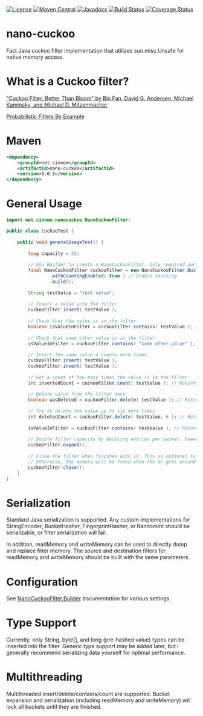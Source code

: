 [![License](https://img.shields.io/badge/License-Apache%202.0-blue.svg)](https://opensource.org/licenses/Apache-2.0)
[![Maven Central](https://maven-badges.herokuapp.com/maven-central/net.cinnom/nano-cuckoo/badge.svg)](https://maven-badges.herokuapp.com/maven-central/net.cinnom/nano-cuckoo)
[![Javadocs](http://javadoc.io/badge/net.cinnom/nano-cuckoo.svg)](http://javadoc.io/doc/net.cinnom/nano-cuckoo)
[![Build Status](https://travis-ci.org/cinnom/nano-cuckoo.svg?branch=master)](https://travis-ci.org/cinnom/nano-cuckoo)
[![Coverage Status](https://coveralls.io/repos/github/cinnom/nano-cuckoo/badge.svg?branch=master)](https://coveralls.io/github/cinnom/nano-cuckoo?branch=master)

nano-cuckoo
=====
Fast Java cuckoo filter implementation that utilizes sun.misc.Unsafe for native memory access.

What is a Cuckoo filter?
=====
["Cuckoo Filter: Better Than Bloom" by Bin Fan, David G. Andersen, Michael Kaminsky, and Michael D. Mitzenmacher](https://www.cs.cmu.edu/~dga/papers/cuckoo-conext2014.pdf)

[Probabilistic Filters By Example](https://bdupras.github.io/filter-tutorial/)

Maven
=====
```xml
<dependency>
    <groupId>net.cinnom</groupId>
    <artifactId>nano-cuckoo</artifactId>
    <version>3.0.1</version>
</dependency>
```

General Usage
=====
```java
import net.cinnom.nanocuckoo.NanoCuckooFilter;

public class CuckooTest {
	
    public void generalUsageTest() {
    
        long capacity = 32;
        
        // Use Builder to create a NanoCuckooFilter. Only required parameter is capacity.
        final NanoCuckooFilter cuckooFilter = new NanoCuckooFilter.Builder( capacity )
                .withCountingEnabled( true ) // Enable counting
                .build();
        
        String testValue = "test value";
        
        // Insert a value into the filter
        cuckooFilter.insert( testValue );
        
        // Check that the value is in the filter
        boolean isValueInFilter = cuckooFilter.contains( testValue ); // Returns true
        
        // Check that some other value is in the filter
        isValueInFilter = cuckooFilter.contains( "some other value" ); // Should return false, probably
        
        // Insert the same value a couple more times
        cuckooFilter.insert( testValue );
        cuckooFilter.insert( testValue );
        
        // Get a count of how many times the value is in the filter
        int insertedCount = cuckooFilter.count( testValue ); // Returns 3 since we inserted three times with counting enabled
        
        // Delete value from the filter once
        boolean wasDeleted = cuckooFilter.delete( testValue ); // Returns true since a value was deleted
        
        // Try to delete the value up to six more times
        int deletedCount = cuckooFilter.delete( testValue, 6 ); // Returns 2 since only two copies of the value were left
        
        isValueInFilter = cuckooFilter.contains( testValue ); // Returns false since all copies of the value were deleted
        
        // Double filter capacity by doubling entries per bucket. However, this also roughly doubles max FPP.
        cuckooFilter.expand();
        
        // Close the filter when finished with it. This is optional to immediately free memory used by the filter.
        // Otherwise, the memory will be freed when the GC gets around to it.
        cuckooFilter.close();
    }
}
```

Serialization
=====
Standard Java serialization is supported. Any custom implementations for StringEncoder, BucketHasher, FingerprintHasher, or RandomInt should be serializable, or filter serialization will fail.

In addition, readMemory and writeMemory can be used to directly dump and replace filter memory. The source and destination filters for readMemory and writeMemory should be built with the same parameters.

Configuration
=====
See [NanoCuckooFilter.Builder](https://cinnom.github.io/nano-cuckoo/index.html?net/cinnom/nanocuckoo/NanoCuckooFilter.Builder.html) documentation for various settings.

Type Support
=====
Currently, only String, byte[], and long (pre-hashed value) types can be inserted into the filter. Generic type support may be added later, but I generally recommend serializing data yourself for optimal performance.

Multithreading
=====
Multithreaded insert/delete/contains/count are supported. Bucket expansion and serialization (including readMemory and writeMemory) will lock all buckets until they are finished.